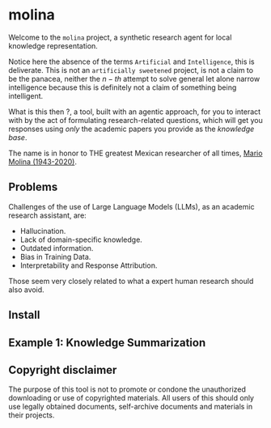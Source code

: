 # molina

Welcome to the `molina` project, a synthetic research agent for local knowledge representation.

Notice here the absence of the terms `Artificial` and `Intelligence`, this is deliverate.
This is not an `artificially sweetened` project, is not a claim to be the panacea, neither 
the $n-th$ attempt to solve general let alone narrow intelligence because this is definitely
not a claim of something being intelligent. 

What is this then ?, a tool, built with an agentic approach, for you to interact with by the 
act of formulating research-related questions, which will get you responses using *only* the 
academic papers you provide as the *knowledge base*.

The name is in honor to THE greatest Mexican researcher of all times, [Mario Molina (1943-2020)](https://es.wikipedia.org/wiki/Mario_Molina_(químico)).

## Problems

Challenges of the use of Large Language Models (LLMs), as an academic research assistant, are:  

- Hallucination.
- Lack of domain-specific knowledge.
- Outdated information.
- Bias in Training Data.
- Interpretability and Response Attribution.

Those seem very closely related to what a expert human research should also avoid.

## Install

## Example 1: Knowledge Summarization

## Copyright disclaimer

The purpose of this tool is not to promote or condone the unauthorized downloading or use of copyrighted materials. All users of this should only use legally obtained documents, self-archive documents and materials in their projects.
